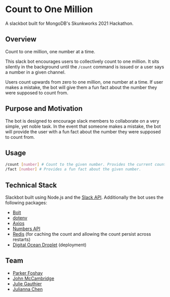 # Count to One Million

A slackbot built for MongoDB's Skunkworks 2021 Hackathon.

## Overview

Count to one million, one number at a time.

This slack bot encourages users to collectively count to one million. It sits silently in the background until the `/count` command is issued or a user says a number in a given channel.

Users count upwards from zero to one million, one number at a time. If user makes a mistake, the bot will give them a fun fact about the number they were supposed to count from.

## Purpose and Motivation

The bot is designed to encourage slack members to collaborate on a very simple, yet noble task. In the event that someone makes a mistake, the bot will provide the user with a fun fact about the number they were supposed to count from.

## Usage

```bash
/count [number] # Count to the given number. Provides the current count if no number is given.
/fact [number] # Provides a fun fact about the given number.
```

## Technical Stack

Slackbot built using Node.js and the [Slack API](https://api.slack.com/). Additionally the bot uses the following packages:

- [Bolt](https://slack.dev/bolt-js/concepts)
- [dotenv](https://github.com/motdotla/dotenv)
- [Axios](https://github.com/axios/axios)
- [Numbers API](https://numbersapi.com/)
- [Redis](https://github.com/redis/node-redis) (for caching the count and allowing the count persist across restarts)
- [Digital Ocean Droplet](https://www.digitalocean.com/) (deployment)

## Team

- [Parker Foshay](https://github.com/parkerfoshay)
- [John McCambridge](https://github.com/nol166)
- [Julie Gauthier](https://github.com/juliegoat)
- [Julianna Chen](https://github.com/jchenj)
